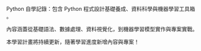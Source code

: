 Python 自學記錄：包含 Python 程式設計基礎養成、資料科學與機器學習工具箱 。

內容涵蓋從基礎語法、數據處理、資料視覺化，到機器學習模型實作與專案實戰。

本學習計畫將持續更新，隨著學習進度新增內容與專案！

